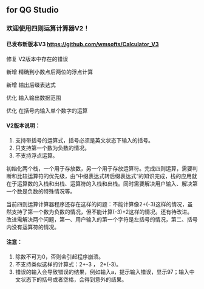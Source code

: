 ## for QG Studio

### 欢迎使用四则运算计算器V2！

#### 已发布新版本V3 https://github.com/wmsofts/Calculator_V3

修复 V2版本中存在的错误

新增 精确到小数点后两位的浮点计算

新增 输出后缀表达式

优化 输入输出数据范围

优化 在括号内输入单个数字的运算


#### V2版本说明：

1. 支持带括号的运算式，括号必须是英文状态下输入的括号。
2. 只支持第一个数为负数的情况。
3. 不支持浮点运算。

初始化两个栈，一个用于存放数，另一个用于存放运算符。完成四则运算，需要判断和比较运算符的优先级，由“中缀表达式转后缀表达式”的知识完成，栈的应用就在于运算数的入栈和出栈、运算符的入栈和出栈。同时需要解决用户输入、解决第一个数是负数的特殊情况等。

当前四则运算计算器程序还存在这样的问题：不能计算像2+(-3)这样的情况，虽然支持了第一个数为负数的情况，但不能计算(-3)+2这样的情况。还有待改进。改进需解决两个问题，第一、用户输入的第一个字符是左括号的情况，第二、括号内没有运算符的情况。

#### 注意：

1. 除数不可为0，否则会引起程序崩溃。
2. 不支持类似这样的计算式：2+-3 ， 2+(-3)。
3. 错误的输入会导致错误的结果，例如输入a，提示输入错误，显示97；输入中文状态下的括号或者空格，会得到意外的结果。
